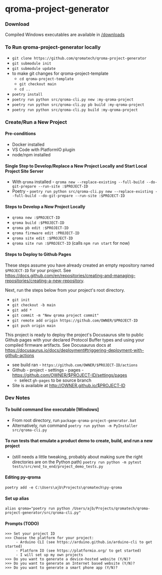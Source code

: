 # qroma-project-generator

### Download
Compiled Windows executables are available in [/downloads](/downloads)

### To Run qroma-project-generator locally
* `git clone https://github.com/qromatech/qroma-project-generator`
* `git submodule init`
* `git submodule update`
* to make git changes for qroma-project-template
  * `cd qroma-project-template`
  * `git checkout main`
  * `cd ..`
* `poetry install`
* `poetry run python src/qroma-cli.py new :my-qroma-project`
* `poetry run python src/qroma-cli.py pb build :my-qroma-project`
* `poetry run python src/qroma-cli.py build :my-qroma-project`


### Create/Run a New Project
#### Pre-conditions
* Docker installed
* VS Code with PlatformIO plugin
* node/npm installed

#### Single Step to Develop/Replace a New Project Locally and Start Local Project Site Server
* With `qroma` installed - `qroma new --replace-existing --full-build --do-git-prepare --run-site :$PROJECT-ID`
* Poetry - `poetry run python src/qroma-cli.py new --replace-existing --full-build --do-git-prepare --run-site :$PROJECT-ID`

#### Steps to Develop a New Project Locally
* `qroma new :$PROJECT-ID`
* `qroma build :$PROJECT-ID`
* `qroma pb edit :$PROJECT-ID`
* `qroma firmware edit :PROJECT-ID`
* `qroma site edit :$PROJECT-ID`
* `qroma site run :$PROJECT-ID` (calls `npm run start` for now)

#### Steps to Deploy to Github Pages
These steps assume you have already created an empty repository named `$PROJECT-ID` for your project. See https://docs.github.com/en/repositories/creating-and-managing-repositories/creating-a-new-repository.

Next, run the steps below from your project's root directory.
* `git init`
* `git checkout -b main`
* `git add *`
* `git commit -m "New qroma project commit"`
* `git remote add origin https://github.com/OWNER/$PROJECT-ID`
* `git push origin main`

This project is ready to deploy the project's Docusaurus site to public Github pages with your declared Protocol Buffer types and using your compiled firmware artifacts. See Docusaurus docs at https://docusaurus.io/docs/deployment#triggering-deployment-with-github-actions
* see build ran - `https://github.com/OWNER/$PROJECT-ID/actions`
* Github - project - settings - pages - https://github.com/OWNER/$PROJECT-ID/settings/pages
  * select `gh-pages` to be source branch
* Site is available at http://OWNER.github.io/$PROJECT-ID


### Dev Notes
#### To build command line executable [Windows]
* From root directory, run `package-qroma-project-generator.bat`
* Alternatively, run command `poetry run python -m PyInstaller src/qroma-cli.py`

#### To run tests that emulate a product demo to create, build, and run a new project
* (still needs a little tweaking, probably about making sure the right directories are on the Python path) `poetry run python -m pytest tests/src/end_to_end/project_demo_tests.py` 


#### Editing py-qroma
`poetry add -e C:\Users\ajb\Projects\qromatech\py-qroma`


#### Set up alias
`alias qroma="poetry run python /Users/ajb/Projects/qromatech/qroma-project-generator/src/qroma-cli.py"`


#### Prompts (TODO)
```
>>> Set your project ID
>>> Choose the platform for your project:
     - Arduino CLI (see https://arduino.github.io/arduino-cli to get started)
     - Platform IO (see https://platformio.org/ to get started)
     - I will set up my own projects
>>> Do you want to generate a device-hosted website (Y/N)?
>>> Do you want to generate an Internet based website (Y/N)?
>>> Do you want to generate a smart phone app (Y/N)?
```
